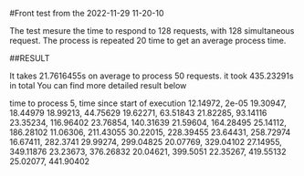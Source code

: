 #Front test from the 2022-11-29 11-20-10

The test mesure the time to respond to 128 requests, with 128 simultaneous request.
The process is repeated 20 time to get an average process time.

##RESULT

It takes 21.7616455s on average to process 50 requests. it took 435.23291s in total
You can find more detailed result below

time to process 5, time since start of execution
12.14972, 2e-05
19.30947, 18.44979
18.99213, 44.75629
19.62271, 63.51843
21.82285, 93.14116
23.35234, 116.96402
23.76854, 140.31639
21.59604, 164.28495
25.14112, 186.28102
11.06306, 211.43055
30.22015, 228.39455
23.64431, 258.72974
16.67411, 282.3741
29.99274, 299.04825
20.07769, 329.04102
27.14955, 349.11876
23.23673, 376.26832
20.04621, 399.5051
22.35267, 419.55132
25.02077, 441.90402
